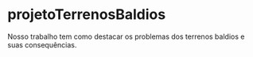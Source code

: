 # projetoTerrenosBaldios
Nosso trabalho tem como destacar os problemas dos terrenos baldios e suas consequências.
